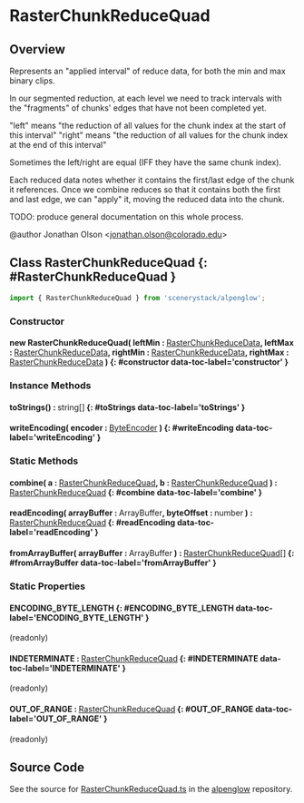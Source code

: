 # RasterChunkReduceQuad

## Overview

Represents an "applied interval" of reduce data, for both the min and max binary clips.

In our segmented reduction, at each level we need to track intervals with the "fragments" of chunks' edges that
have not been completed yet.

"left" means "the reduction of all values for the chunk index at the start of this interval"
"right" means "the reduction of all values for the chunk index at the end of this interval"

Sometimes the left/right are equal (IFF they have the same chunk index).

Each reduced data notes whether it contains the first/last edge of the chunk it references. Once we combine reduces
so that it contains both the first and last edge, we can "apply" it, moving the reduced data into the chunk.

TODO: produce general documentation on this whole process.

@author Jonathan Olson &lt;jonathan.olson@colorado.edu&gt;

## Class RasterChunkReduceQuad {: #RasterChunkReduceQuad }


```js
import { RasterChunkReduceQuad } from 'scenerystack/alpenglow';
```
### Constructor

#### new RasterChunkReduceQuad( leftMin : <span style="font-weight: 400;">[RasterChunkReduceData](../alpenglow/RasterChunkReduceData.md)</span>, leftMax : <span style="font-weight: 400;">[RasterChunkReduceData](../alpenglow/RasterChunkReduceData.md)</span>, rightMin : <span style="font-weight: 400;">[RasterChunkReduceData](../alpenglow/RasterChunkReduceData.md)</span>, rightMax : <span style="font-weight: 400;">[RasterChunkReduceData](../alpenglow/RasterChunkReduceData.md)</span> ) {: #constructor data-toc-label='constructor' }

### Instance Methods

#### toStrings() : <span style="font-weight: 400;"><span style="color: hsla(calc(var(--md-hue) + 180deg),80%,40%,1);">string</span>[]</span> {: #toStrings data-toc-label='toStrings' }

#### writeEncoding( encoder : <span style="font-weight: 400;">[ByteEncoder](../alpenglow/ByteEncoder.md)</span> ) {: #writeEncoding data-toc-label='writeEncoding' }

### Static Methods

#### combine( a : <span style="font-weight: 400;">[RasterChunkReduceQuad](../alpenglow/RasterChunkReduceQuad.md)</span>, b : <span style="font-weight: 400;">[RasterChunkReduceQuad](../alpenglow/RasterChunkReduceQuad.md)</span> ) : <span style="font-weight: 400;">[RasterChunkReduceQuad](../alpenglow/RasterChunkReduceQuad.md)</span> {: #combine data-toc-label='combine' }

#### readEncoding( arrayBuffer : <span style="font-weight: 400;">ArrayBuffer</span>, byteOffset : <span style="font-weight: 400;"><span style="color: hsla(calc(var(--md-hue) + 180deg),80%,40%,1);">number</span></span> ) : <span style="font-weight: 400;">[RasterChunkReduceQuad](../alpenglow/RasterChunkReduceQuad.md)</span> {: #readEncoding data-toc-label='readEncoding' }

#### fromArrayBuffer( arrayBuffer : <span style="font-weight: 400;">ArrayBuffer</span> ) : <span style="font-weight: 400;">[RasterChunkReduceQuad](../alpenglow/RasterChunkReduceQuad.md)[]</span> {: #fromArrayBuffer data-toc-label='fromArrayBuffer' }

### Static Properties

#### ENCODING_BYTE_LENGTH {: #ENCODING_BYTE_LENGTH data-toc-label='ENCODING_BYTE_LENGTH' }

(readonly)

#### INDETERMINATE : <span style="font-weight: 400;">[RasterChunkReduceQuad](../alpenglow/RasterChunkReduceQuad.md)</span> {: #INDETERMINATE data-toc-label='INDETERMINATE' }

(readonly)

#### OUT_OF_RANGE : <span style="font-weight: 400;">[RasterChunkReduceQuad](../alpenglow/RasterChunkReduceQuad.md)</span> {: #OUT_OF_RANGE data-toc-label='OUT_OF_RANGE' }

(readonly)



## Source Code

See the source for [RasterChunkReduceQuad.ts](https://github.com/phetsims/alpenglow/blob/main/js/parallel/raster-clip/RasterChunkReduceQuad.ts) in the [alpenglow](https://github.com/phetsims/alpenglow) repository.
